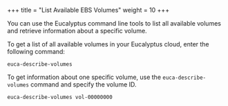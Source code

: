 +++
title = "List Available EBS Volumes"
weight = 10
+++

You can use the Eucalyptus command line tools to list all available volumes and retrieve information about a specific volume. 

To get a list of all available volumes in your Eucalyptus cloud, enter the following command: 

    euca-describe-volumes

To get information about one specific volume, use the `euca-describe-volumes` command and specify the volume ID. 

    euca-describe-volumes vol-00000000


